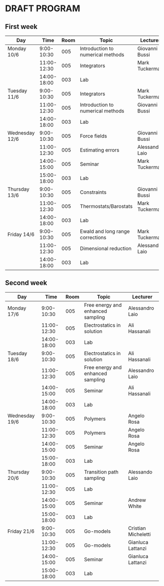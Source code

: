 # DRAFT PROGRAM

## First week
| Day | Time | Room | Topic | Lecturer |
|-----|------|------|-------|----------|
| Monday 10/6 |  9:00-10:30 | 005 | Introduction to numerical methods | Giovanni Bussi |
|            | 11:00-12:30 | 005 | Integrators | Mark Tuckerman |
|            | 14:00-18:00 | 003 | Lab | |
| Tuesday 11/6 |  9:00-10:30 | 005 | Integrators | Mark Tuckerman |
|            | 11:00-12:30 | 005 | Introduction to numerical methods | Giovanni Bussi |
|            | 14:00-18:00 | 003 | Lab | |
| Wednesday 12/6 | 9:00-10:30 | 005 | Force fields | Giovanni Bussi |
|            |  11:00-12:30 | 005 | Estimating errors | Alessandro Laio |
|            | 14:00-15:00 | 005 | Seminar | Mark Tuckerman |
|            | 15:00-18:00 | 003 | Lab | |
| Thursday 13/6 |  9:00-10:30 | 005 | Constraints | Giovanni Bussi |
|            | 11:00-12:30 | 005 | Thermostats/Barostats| Mark Tuckerman |
|            | 14:00-18:00 | 003 | Lab | |
| Friday 14/6 |  9:00-10:30 | 005 | Ewald and long range corrections | Mark Tuckerman |
|            | 11:00-12:30 | 005 | Dimensional reduction | Alessandro Laio |
|            | 14:00-18:00 | 003 | Lab | |

## Second week
| Day | Time | Room | Topic | Lecturer |
|-----|------|------|-------|----------|
| Monday 17/6 |  9:00-10:30 | 005 | Free energy and enhanced sampling | Alessandro Laio |
|            | 11:00-12:30 | 005 | Electrostatics in solution | Ali Hassanali |
|            | 14:00-18:00 | 003 | Lab | |
| Tuesday 18/6 |  9:00-10:30 | 005 | Electrostatics in solution | Ali Hassanali |
|            | 11:00-12:30 | 005 | Free energy and enhanced sampling | Alessandro Laio |
|            | 14:00-15:00 | 005 | Seminar | Ali Hassanali |
|            | 14:00-18:00 | 003 | Lab | |
| Wednesday 19/6 |  9:00-10:30 | 005 | Polymers | Angelo Rosa |
|            | 11:00-12:30 | 005 | Polymers | Angelo Rosa |
|            | 14:00-15:00 | 005 | Seminar | Angelo Rosa |
|            | 15:00-18:00 | 003 | Lab | |
| Thursday 20/6 |  9:00-10:30 | 005 | Transition path sampling | Alessando Laio |
|            | 11:00-12:30 | 005 | Lab| |
|            | 14:00-15:00 | 005 | Seminar | Andrew White |
|            | 15:00-18:00 | 003 | Lab | |
| Friday 21/6 |  9:00-10:30 | 005 | Go-models | Cristian Micheletti |
|            | 11:00-12:30 | 005 | Go-models | Gianluca Lattanzi |
|            | 14:00-15:00 | 005 | Seminar | Gianluca Lattanzi |
|            | 15:00-18:00 | 003 | Lab | |
